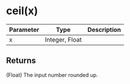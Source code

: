 # ceil(x)

| Parameter | Type           | Description |
| --------- | -------------- | ----------- |
| x         | Integer, Float |             |

## Returns

(Float) The input number rounded up.
